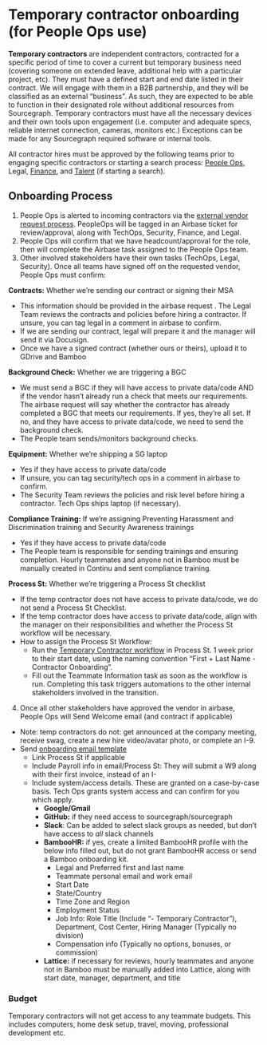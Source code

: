 # Temporary contractor onboarding (for People Ops use)

**Temporary contractors** are independent contractors, contracted for a specific period of time to cover a current but temporary business need (covering someone on extended leave, additional help with a particular project, etc). They must have a defined start and end date listed in their contract. We will engage with them in a B2B partnership, and they will be classified as an external “business". As such, they are expected to be able to function in their designated role without additional resources from Sourcegraph. Temporary contractors must have all the necessary devices and their own tools upon engagement (i.e. computer and adequate specs, reliable internet connection, cameras, monitors etc.) Exceptions can be made for any Sourcegraph required software or internal tools.

All contractor hires must be approved by the following teams prior to engaging specific contractors or starting a search process: [People Ops](../../../index.md), Legal, [Finance](../../../../finance/index.md), and [Talent](../../../../people-talent/index.md) (if starting a search).

## Onboarding Process
1. People Ops is alerted to incoming contractors via the [external vendor request process](../../../../finance/process/ap.md#airbase-guided-procurement-contract-executionvendor-request). PeopleOps will be tagged in an Airbase ticket for review/approval, along with TechOps, Security, Finance, and Legal.
2. People Ops will confirm that we have headcount/approval for the role, then will complete the Airbase task assigned to the People Ops team.
3. Other involved stakeholders have their own tasks (TechOps, Legal, Security). Once all teams have signed off on the requested vendor, People Ops must confirm:

 **Contracts:** Whether we’re sending our contract or signing their MSA
   -  This information should be provided in the airbase request . The Legal Team reviews the contracts and policies before hiring a contractor.  If unsure, you can tag legal in a comment in airbase to confirm.
   -  If we are sending our contract, legal will prepare it and the manager will send it via Docusign.
   -  Once we have a signed contract (whether ours or theirs), upload it to GDrive and Bamboo

**Background Check:** Whether we are triggering a BGC
- We must send a BGC if they will have access to private data/code AND if the vendor hasn’t already run a check that meets our requirements. The airbase request will say whether the contractor has already completed a BGC that meets our requirements. If yes, they’re all set. If no, and they have access to private data/code, we need to send the background check.
- The People team sends/monitors background checks.

**Equipment:** Whether we’re shipping a SG laptop
- Yes if they have access to private data/code
- If unsure, you can tag security/tech ops in a comment in airbase to confirm.
- The Security Team reviews the policies and risk level before hiring a contractor. Tech Ops ships laptop (if necessary).
  
**Compliance Training:** If we’re assigning Preventing Harassment and Discrimination training and Security Awareness trainings
- Yes if they have access to private data/code
- The People team is responsible for sending trainings and ensuring completion. Hourly teammates and anyone not in Bamboo must be manually created in Continu and sent compliance training.

**Process St:** Whether we’re triggering a Process St checklist
- If the temp contractor does not have access to private data/code, we do not send a Process St Checklist.
- If the temp contractor does have access to private data/code, align with the manager on their responsibilities and whether the Process St workflow will be necessary. 
- How to assign the Process St Workflow: 
  - Run the [Temporary Contractor workflow](https://app.process.st/workflows/Temporary-Contractor-Universal-Onboarding-nLXzVFq_jz6eVeS0sS9MrQ/view/tasks/r9kSRRHt90x1yUmWOUVEHA) in Process St. 1 week prior to their start date, using the naming convention “First + Last Name - Contractor Onboarding”.
  - Fill out the Teammate Information task as soon as the workflow is run. Completing this task triggers automations to the other internal stakeholders involved in the transition.
 
4. Once all other stakeholders have approved the vendor in airbase, People Ops will Send Welcome email (and contract if applicable)
- Note: temp contractors do not: get announced at the company meeting, receive swag, create a new hire video/avatar photo, or complete an I-9.
- Send [onboarding email template](https://docs.google.com/spreadsheets/d/1vaBa-XjALNVt04m7M0bXmv1QnZWIJ84hBMJlgj-AKv4/edit#gid=542129376)
  - Link Process St if applicable
  - Include Payroll info in email/Process St: They will submit a W9 along with their first invoice, instead of an I-
  - Include system/access details. These are granted on a case-by-case basis.  Tech Ops grants system access and can confirm for you which apply.
    - **Google/Gmail**
    - **GitHub:** if they need access to sourcegraph/sourcegraph
    - **Slack**: Can be added to select slack groups as needed, but don’t have access to _all_ slack channels
    - **BambooHR:** if yes, create a limited BambooHR profile with the below info filled out, but do not grant BambooHR access or send a Bamboo onboarding kit.
      - Legal and Preferred first and last name
      - Teammate personal email and work email
      - Start Date
      - State/Country
      - Time Zone and Region
      - Employment Status
      - Job Info: Role Title (Include “- Temporary Contractor”), Department, Cost Center, Hiring Manager (Typically no division)
      - Compensation info (Typically no options, bonuses, or commission)
    - **Lattice:** if necessary for reviews, hourly teammates and anyone not in Bamboo must be manually added into Lattice, along with start date, manager, department, and title

### Budget

Temporary contractors will not get access to any teammate budgets. This includes computers, home desk setup, travel, moving, professional development etc.
